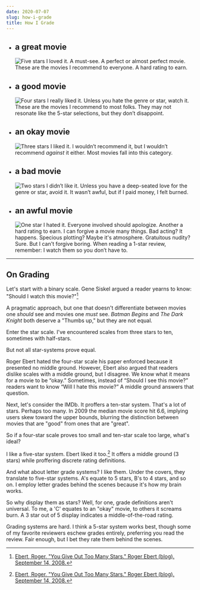 ```yaml
---
date: 2020-07-07
slug: how-i-grade
title: How I Grade
---
```


- ## a great movie

  ![Five stars](/svg/5-stars.svg) I loved it. A must-see. A perfect or almost perfect movie. These are the movies I recommend to everyone. A hard rating to earn.

- ## a good movie

  ![Four stars](/svg/4-stars.svg) I really liked it. Unless you hate the genre or star, watch it. These are the movies I recommend to most folks. They may not resonate like the 5-star selections, but they don’t disappoint.

- ## an okay movie

  ![Three stars](/svg/3-stars.svg) I liked it. I wouldn’t recommend it, but I wouldn’t recommend _against_ it either. Most movies fall into this category.

- ## a bad movie

  ![Two stars](/svg/2-stars.svg) I didn’t like it. Unless you have a deep-seated love for the genre or star, avoid it. It wasn’t awful, but if I paid money, I felt burned.

- ## an awful movie

  ![One star](/svg/1-star.svg) I hated it. Everyone involved should apologize. Another a hard rating to earn. I can forgive a movie many things. Bad acting? It happens. Specious plotting? Maybe it's atmosphere. Gratuitous nudity? Sure. But I can't forgive boring. When reading a 1-star review, remember: I watch them so you don’t have to.

---

## On Grading

Let's start with a binary scale. Gene Siskel argued a reader yearns to know: "Should I watch this movie?"[^1]

A pragmatic approach, but one that doesn't differentiate between movies one _should_ see and movies one _must_ see. <span data-imdb-id="tt0372784">_Batman Begins_</span> and <span data-imdb-id="tt0468569">_The Dark Knight_</span> both deserve a "Thumbs up," but they are not equal.

Enter the star scale. I've encountered scales from three stars to ten, sometimes with half-stars.

But not all star-systems prove equal.

Roger Ebert hated the four-star scale his paper enforced because it presented no middle ground. However, Ebert also argued that readers dislike scales with a middle ground, but I disagree. We know what it means for a movie to be “okay.” Sometimes, instead of “Should I see this movie?” readers want to know “Will I hate this movie?” A middle ground answers that question.

Next, let's consider the IMDb. It proffers a ten-star system. That's a lot of stars. Perhaps too many. In 2009 the median movie score hit 6.6, implying users skew toward the upper bounds, blurring the distinction between movies that are "good" from ones that are "great". 

So if a four-star scale proves too small and ten-star scale too large, what's ideal?

I like a five-star system. Ebert liked it too.[^1] It offers a middle ground (3 stars) while proffering discrete rating definitions.

And what about letter grade systems? I like them. Under the covers, they translate to five-star systems. A's equate to 5 stars, B's to 4 stars, and so on. I employ letter grades behind the scenes because it's how my brain works.

So why display them as stars? Well, for one, grade definitions aren't universal. To me, a 'C' equates to an "okay" movie, to others it screams burn. A 3 star out of 5 display indicates a middle-of-the-road rating.

Grading systems are hard. I think a 5-star system works best, though some of my favorite reviewers eschew grades entirely, preferring you read the review. Fair enough, but I bet they rate them behind the scenes.

[^1]: [Ebert, Roger. "You Give Out Too Many Stars." Roger Ebert (blog). September 14, 2008.](http://www.rogerebert.com/rogers-journal/you-give-out-too-many-stars)

